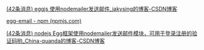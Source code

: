 [(42条消息) eggjs 使用nodemailer发送邮件_jakysing的博客-CSDN博客](https://blog.csdn.net/yueyezhongpaihuai/article/details/86626875)

[egg-email - npm (npmjs.com)](https://www.npmjs.com/package/egg-email)

[(42条消息) nodejs Egg框架使用nodemailer发送邮件模块，可用于登录注册的验证码哟_China-quanda的博客-CSDN博客](https://blog.csdn.net/weixin_44248187/article/details/124015512)